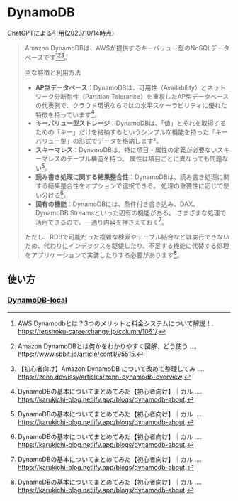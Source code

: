 # DynamoDB

ChatGPTによる引用(2023/10/14時点)

> Amazon DynamoDBは、AWSが提供するキーバリュー型のNoSQLデータベースです[^3][^4][^5]。  
>
> 主な特徴と利用方法
>
> - **AP型データベース**：DynamoDBは、可用性（Availability）とネットワーク分断耐性（Partition Tolerance）を重視したAP型データベースの代表例で、クラウド環境ならではの水平スケーラビリティに優れた特徴を持っています[^1]。
> - **キーバリュー型ストレージ**：DynamoDBは、「値」とそれを取得するための「キー」だけを格納するというシンプルな機能を持った「キーバリュー型」の形式でデータを格納します²。
> - **スキーマレス**：DynamoDBは、特に項目・属性の定義が必要ないスキーマレスのテーブル構造を持つ。 属性は項目ごとに異なっても問題ない[^1]。
> - **読み書き処理に関する結果整合性**：DynamoDBは、読み書き処理に関する結果整合性をオプションで選択できる。 処理の重要性に応じて使い分ける[^1]。
> - **固有の機能**：DynamoDBには、条件付き書き込み、DAX、DynamoDB Streamsといった固有の機能がある。 さまざまな処理で活用できるので、一通り内容を押さえておく[^1]。
>
> ただし、RDBで可能だった複雑な検索やテーブル結合などは実行できないため、代わりにインデックスを駆使したり、不足する機能に代替する処理をアプリケーションで実装したりする必要があります[^1]。

[^1]: DynamoDBの基本についてまとめてみた【初心者向け】｜カル .... <https://karukichi-blog.netlify.app/blogs/dynamodb-about>.
[^3]: AWS Dynamodbとは？3つのメリットと料金システムについて解説！. <https://tenshoku-careerchange.jp/column/1061/>.
[^4]: Amazon DynamoDBとは何かをわかりやすく図解、どう使う .... <https://www.sbbit.jp/article/cont1/95515>.
[^5]: 【初心者向け】Amazon DynamoDB について改めて整理してみ .... <https://zenn.dev/issy/articles/zenn-dynamodb-overview>.

## 使い方

### [DynamoDB-local](dynamodb-local.md)
